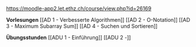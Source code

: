 
https://moodle-app2.let.ethz.ch/course/view.php?id=26169

**Vorlesungen**
[[AD 1 - Verbesserte Algorithmen]]
[[AD 2 - O-Notation]]
[[AD 3 - Maximum Subarray Sum]]
[[AD 4 - Suchen und Sortieren]]

**Übungsstunden**
[[ADU 1 - Einführung]]
[[ADU 2 -]]
